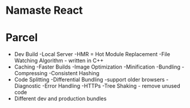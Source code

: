 # Namaste React

# Parcel
- Dev Build
-Local Server
-HMR = Hot Module Replacement
-File Watching Algorithm - written in C++
- Caching -Faster Builds
-Image Optimization
-Minification
-Bundling 
-Compressing
-Consistent Hashing
- Code Splitting 
-Differential Bundling -support older browsers
-Diagnostic
-Error Handling
-HTTPs
-Tree Shaking - remove unused code
- Different dev and production bundles
